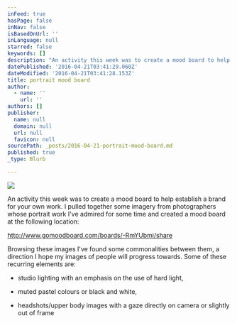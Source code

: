 ```yaml
---
inFeed: true
hasPage: false
inNav: false
isBasedOnUrl: ''
inLanguage: null
starred: false
keywords: []
description: "An activity this week was to create a mood board to help establish a brand for your own work. I pulled together some imagery from photographers whose portrait work I've admired for some time and created a mood board at the following location:"
datePublished: '2016-04-21T03:41:29.060Z'
dateModified: '2016-04-21T03:41:28.153Z'
title: portrait mood board
author:
  - name: ''
    url: ''
authors: []
publisher:
  name: null
  domain: null
  url: null
  favicon: null
sourcePath: _posts/2016-04-21-portrait-mood-board.md
published: true
_type: Blurb

---
```

![](https://the-grid-user-content.s3-us-west-2.amazonaws.com/de0a5fc8-be36-40ff-a707-92bc5c46ae3e.jpg)

An activity this week was to create a mood board to help establish a brand for your own work. I pulled together some imagery from photographers whose portrait work I've admired for some time and created a mood board at the following location:

http://www.gomoodboard.com/boards/-RmYUbmi/share

Browsing these images I've found some commonalities between them, a direction I hope my images of people will progress towards. Some of these recurring elements are:

- studio lighting with an emphasis on the use of hard light,

- muted pastel colours or black and white,

- headshots/upper body images with a gaze directly on camera or slightly out of frame